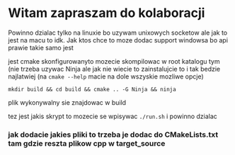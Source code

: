 # Witam zapraszam do kolaboracji

Powinno dzialac tylko na linuxie bo uzywam unixowych socketow ale jak to jest na macu to idk. Jak ktos chce to moze dodac support windowsa bo api prawie takie samo jest

jest cmake skonfigurowanyto mozecie skompilowac w root katalogu tym (nie trzeba uzywac Ninja ale jak nie wiecie to zainstalujcie to i tak bedzie najlatwiej (na ```cmake --help``` macie na dole wszyskie mozliwe opcje)

```
mkdir build && cd build && cmake .. -G Ninja && ninja 
```
plik wykonywalny sie znajdowac w build

tez jest jakis skrypt to mozecie se wpisywac ```./run.sh``` i powinno dzialac


### jak dodacie jakies pliki to trzeba je dodac do CMakeLists.txt tam gdzie reszta plikow cpp w target_source





